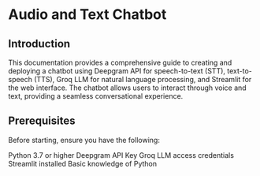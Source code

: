 # Audio and Text Chatbot

## Introduction
This documentation provides a comprehensive guide to creating and deploying a chatbot using Deepgram API for speech-to-text (STT), text-to-speech (TTS), Groq LLM for natural language processing, and Streamlit for the web interface. The chatbot allows users to interact through voice and text, providing a seamless conversational experience.

## Prerequisites
Before starting, ensure you have the following:

Python 3.7 or higher
Deepgram API Key
Groq LLM access credentials
Streamlit installed
Basic knowledge of Python


